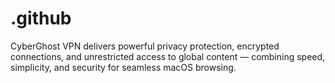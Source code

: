 # .github
CyberGhost VPN delivers powerful privacy protection, encrypted connections, and unrestricted access to global content — combining speed, simplicity, and security for seamless macOS browsing.

